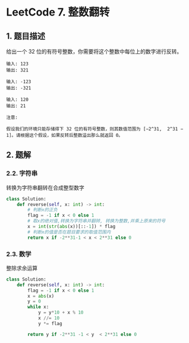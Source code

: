 # LeetCode 7. 整数翻转

## 1. 题目描述

给出一个 32 位的有符号整数，你需要将这个整数中每位上的数字进行反转。

```
输入: 123
输出: 321

输入: -123
输出: -321

输入: 120
输出: 21

注意:

假设我们的环境只能存储得下 32 位的有符号整数，则其数值范围为 [−2^31,  2^31 − 1]。请根据这个假设，如果反转后整数溢出那么就返回 0。
```

## 2. 题解

### 2.2. 字符串

转换为字符串翻转在合成整型数字

```python
class Solution:
    def reverse(self, x: int) -> int:
        # 判断x的正负
        flag = -1 if x < 0 else 1
        # 取x的绝对值,转换为字符串并翻转, 转换为整数,并乘上原来的符号
        x = int(str(abs(x))[::-1]) * flag
        # 判断x的值是否在题目要求的取值范围内
        return x if -2**31-1 < x < 2**31 else 0
```

### 2.3. 数学

整除求余运算

```python
class Solution:
    def reverse(self, x: int) -> int:
        flag = -1 if x < 0 else 1
        x = abs(x)
        y = 0
        while x:
        	y = y*10 + x % 10
        	x //= 10
        	y *= flag

		return y if -2**31 -1 < y  < 2**31 else 0
```

